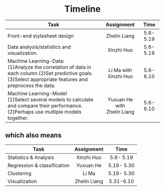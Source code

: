 #                      <center>Timeline<center>
Task|Assignment|Time
-|:-:|:-:
Front-end stylesheet design|Zhelin Liang|5.6- 5.19
Data analysis/statistics and visualization.|Xinzhi  Huo|5.6- 5.19
Machine Learning-Data:<br>(1)Analyze the correlation of data in each column.(2)Set predictive goals.<br>(3)Select appropriate features and preprocess the data.| Li Ma with <br>Xinzhi Huo| 5.6-6.10
Machine Learning-Model<br>(1)Select several models to calculate and compare their performance.<br>(2)Perhaps use multiple models together.|Yuxuan He with <br>Zhelin Liang|5.6-6.10
  
## which also means
Task|Assignment|Time
-|:-:|:-:
Statistics & Analysis|Xinzhi Huo|5.6- 5.19
Regression & classification|Yuxuan He|5.19- 5.30
Clustering|Li Ma|5.19- 5.30
Visualization|Zhelin Liang|5.31-6.10
